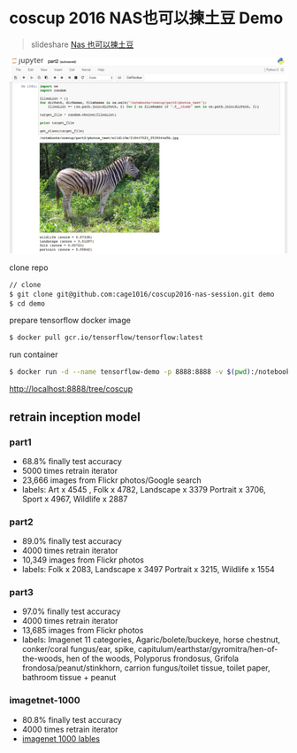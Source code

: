 # coscup 2016 NAS也可以揀土豆 Demo

> slideshare [Nas 也可以揀土豆](http://www.slideshare.net/cagechung/nas-65206227)


![demo](./image.jpg)


clone repo

```sh
// clone
$ git clone git@github.com:cage1016/coscup2016-nas-session.git demo
$ cd demo
```

prepare tensorflow docker image

```sh
$ docker pull gcr.io/tensorflow/tensorflow:latest
```

run container

```sh
$ docker run -d --name tensorflow-demo -p 8888:8888 -v $(pwd):/notebooks/coscup gcr.io/tensorflow/tensorflow:latest
```

[http://localhost:8888/tree/coscup](http://localhost:8888/tree/coscup)


## retrain inception model

### part1
  - 68.8% finally test accuracy
  - 5000 times retrain iterator
  - 23,666 images from Flickr photos/Google search
  - labels: Art x 4545 , Folk x 4782, Landscape x 3379 Portrait  x 3706, Sport  x 4967, Wildlife x 2887

### part2
  - 89.0% finally test accuracy
  - 4000 times retrain iterator
  - 10,349 images from Flickr photos
  - labels: Folk x 2083, Landscape x 3497 Portrait  x 3215, Wildlife x 1554

### part3
  - 97.0% finally test accuracy
  - 4000 times retrain iterator
  - 13,685 images from Flickr photos
  - labels: Imagenet 11 categories, Agaric/bolete/buckeye, horse chestnut, conker/coral fungus/ear, spike, capitulum/earthstar/gyromitra/hen-of-the-woods, hen of the woods, Polyporus frondosus, Grifola frondosa/peanut/stinkhorn, carrion fungus/toilet tissue, toilet paper, bathroom tissue + peanut

### imagetnet-1000
  - 80.8% finally test accuracy
  - 4000 times retrain iterator
  - [imagenet 1000 lables](imagenet-1000/cls-loc-labels.txt)
